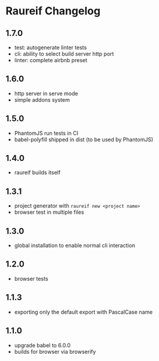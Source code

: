 # Raureif Changelog

## 1.7.0

* test: autogenerate linter tests
* cli: ability to select build server http port
* linter: complete airbnb preset

## 1.6.0

* http server in serve mode
* simple addons system

## 1.5.0

* PhantomJS run tests in CI
* babel-polyfill shipped in dist (to be used by PhantomJS)

## 1.4.0

* raureif builds itself

## 1.3.1

* project generator with `raureif new <project name>`
* browser test in multiple files

## 1.3.0

* global installation to enable normal cli interaction

## 1.2.0

* browser tests

## 1.1.3

* exporting only the default export with PascalCase name

## 1.1.0

* upgrade babel to 6.0.0
* builds for browser via browserify
